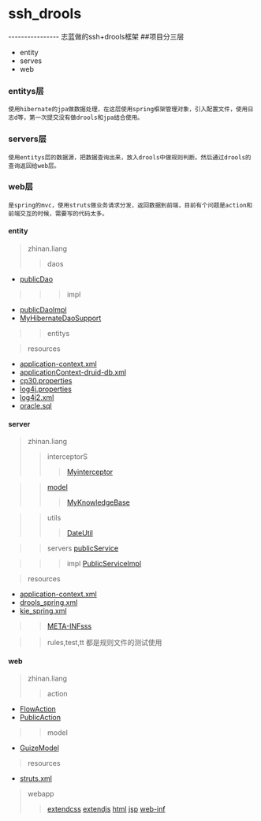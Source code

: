 # ssh_drools
----------------  志蓝做的ssh+drools框架
##项目分三层
* entity
* serves
* web

###  entitys层
    使用hibernate的jpa做数据处理，在这层使用spring框架管理对象，引入配置文件，使用日志d等，第一次提交没有做drools和jpa结合使用。
### servers层
    使用entitys层的数据源，把数据查询出来，放入drools中做规则判断。然后通过drools的查询返回给web层。
### web层
    是spring的mvc，使用struts做业务请求分发，返回数据到前端，目前有个问题是action和前端交互的时候，需要写的代码太多。
    
#### entity
> zhinan.liang
>> daos
* [publicDao](http://blog.csdn.net/guodongxiaren "do的公共方法")

>>> impl
* [publicDaoImpl](http://blog.csdn.net/guodongxiaren "dao的公共方法的实现")
* [MyHibernateDaoSupport](http://blog.csdn.net/guodongxiaren "dao公共方法实现所需要的，为了实现注解")

>> entitys

> resources
* [application-context.xml](http://blog.csdn.net/guodongxiaren "spring的主要配置文件，导入其他配置文件")
* [applicationContext-druid-db.xml](http://blog.csdn.net/guodongxiaren "数据库，事务处理的配置文件")
* [cp30.properties](http://blog.csdn.net/guodongxiaren "数据库配置信息")
* [log4j.properties](http://blog.csdn.net/guodongxiaren "日志配置文件，")
* [log4j2.xml](http://blog.csdn.net/guodongxiaren "日志配置文件，暂时不可以使用")
* [oracle.sql](http://blog.csdn.net/guodongxiaren "数据库插入语句，添加数据")

#### server
> zhinan.liang
>> interceptorS
>>> [Myinterceptor](http://blog.csdn.net/guodongxiaren "实现自定义执行方法的拦截器")

>> [model](http://blog.csdn.net/guodongxiaren "自定义与drools规则文件交互的对象")
>>> [ MyKnowledgeBase](http://blog.csdn.net/guodongxiaren "drools实现注解需要的")

>>   utils
>>>  [DateUtil](http://blog.csdn.net/guodongxiaren "日期操作的实现类 ")

>> servers
[publicService](http://blog.csdn.net/guodongxiaren "service 层的公共方法集 ")
    
>>> impl
[PublicServiceImpl](http://blog.csdn.net/guodongxiaren "drools 操作后的出口点数据")
  
> resources
* [application-context.xml](http://blog.csdn.net/guodongxiaren "spring的主要配置文件,这里主要是导入drools的spring配置文件")
* [drools_spring.xml](http://blog.csdn.net/guodongxiaren "drools 的spring配置文件，目前没有使用")
* [kie_spring.xml](http://blog.csdn.net/guodongxiaren "kie方式配置drools 的spring配置文件")

>> [META-INFsss](http://blog.csdn.net/guodongxiaren "drools不和spring组合使用的时候测试使用")

>> rules,test,tt  都是规则文件的测试使用


#### web
> zhinan.liang
>> action
* [FlowAction](http://blog.csdn.net/guodongxiaren "主要做测试的，与前端界面交互")
* [PublicAction](http://blog.csdn.net/guodongxiaren "用于struts的传参，接收参数，")

>> model
* [GuizeModel](http://blog.csdn.net/guodongxiaren "测试的时候使用的，用于传递对象")

>resources
* [struts.xml](http://blog.csdn.net/guodongxiaren "struts的主要配置文件，返回值，请求格式")

> webapp
>> [extendcss](http://blog.csdn.net/guodongxiaren "前端框架使用的cdd")
>> [extendjs](http://blog.csdn.net/guodongxiaren "前端框架使用的js")
>> [html](http://blog.csdn.net/guodongxiaren "测试使用，d原本打算使用html做前端")
>> [jsp](http://blog.csdn.net/guodongxiaren "所有的业务jsp界面，")
>> [web-inf](http://blog.csdn.net/guodongxiaren "web.xml")

